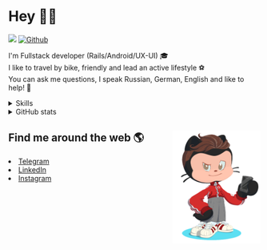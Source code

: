 # Hey 👋🏻 

![](https://komarev.com/ghpvc/?username=your-github-HarshBarash&color=grey) [![Github](https://img.shields.io/github/followers/HarshBarash?label=Follow&style=social)](https://github.com/HarshBarash)

I'm  Fullstack developer (Rails/Android/UX-UI) 🎓  <br />
I like to travel by bike, friendly and lead an active lifestyle ⚽ <br />
You can ask me questions, I speak Russian, German, English and like to help! 💬  <br />

<details>
    <summary> Skills </summary>
   <p>
      <br/>
      <img src="https://img.shields.io/badge/Ruby_on_Rails-CC0000?style=for-the-badge&logo=ruby-on-rails&logoColor=white" />
      <img src="https://img.shields.io/badge/Ruby-CC342D?style=for-the-badge&logo=ruby&logoColor=white" />
      <img src="https://img.shields.io/badge/Bootstrap-563D7C?style=for-the-badge&logo=bootstrap&logoColor=white" />
      <img src="https://img.shields.io/badge/PostgreSQL-316192?style=for-the-badge&logo=postgresql&logoColor=white" />
      <img src="https://img.shields.io/badge/SQLite-07405E?style=for-the-badge&logo=sqlite&logoColor=white" />
      <img src="https://img.shields.io/badge/Heroku-430098?style=for-the-badge&logo=heroku&logoColor=white"/>
      <img src="https://img.shields.io/badge/GitHub-100000?style=for-the-badge&logo=github&logoColor=white" />
      <br/>
      <img src="https://img.shields.io/badge/Android-3DDC84?style=for-the-badge&logo=android&logoColor=white" />
      <img src="https://img.shields.io/badge/Kotlin-0095D5?&style=for-the-badge&logo=kotlin&logoColor=white" />
      <img src="https://img.shields.io/badge/Java-ED8B00?style=for-the-badge&logo=java&logoColor=white" />
      <img src="https://img.shields.io/badge/Figma-F24E1E?style=for-the-badge&logo=figma&logoColor=white" />
      <img src="https://img.shields.io/badge/firebase-ffca28?style=for-the-badge&logo=firebase&logoColor=black" />
      <img src="https://img.shields.io/badge/Python-FFD43B?style=for-the-badge&logo=python&logoColor=darkgreen" />
      <img src="https://img.shields.io/badge/Trello-0052CC?style=for-the-badge&logo=trello&logoColor=white" />
      <img src="https://img.shields.io/badge/Ubuntu-E95420?style=for-the-badge&logo=ubuntu&logoColor=white" />

   </details>


<details>
    <summary> GitHub stats</summary>
    <br />
   
<!--START_SECTION:waka-->
**🐱 My GitHub Data** 

> 🏆 434 Contributions in the Year 2022
 > 
> 📦 289.9 kB Used in GitHub's Storage 
 > 
> 💼 Opted to Hire
 > 
> 📜 20 Public Repositories 
 > 
> 🔑 41 Private Repositories  
 > 
**I'm a Night 🦉** 

```text
🌞 Morning    63 commits     ██░░░░░░░░░░░░░░░░░░░░░░░   9.47% 
🌆 Daytime    176 commits    ██████░░░░░░░░░░░░░░░░░░░   26.47% 
🌃 Evening    332 commits    ████████████░░░░░░░░░░░░░   49.92% 
🌙 Night      94 commits     ███░░░░░░░░░░░░░░░░░░░░░░   14.14%

```
📅 **I'm Most Productive on Saturday** 

```text
Monday       73 commits     ██░░░░░░░░░░░░░░░░░░░░░░░   10.98% 
Tuesday      88 commits     ███░░░░░░░░░░░░░░░░░░░░░░   13.23% 
Wednesday    106 commits    ████░░░░░░░░░░░░░░░░░░░░░   15.94% 
Thursday     78 commits     ███░░░░░░░░░░░░░░░░░░░░░░   11.73% 
Friday       94 commits     ███░░░░░░░░░░░░░░░░░░░░░░   14.14% 
Saturday     116 commits    ████░░░░░░░░░░░░░░░░░░░░░   17.44% 
Sunday       110 commits    ████░░░░░░░░░░░░░░░░░░░░░   16.54%

```


📊 **This Week I Spent My Time On** 

```text
⌚︎ Time Zone: Asia/Yekaterinburg

💬 Programming Languages: 
Ruby                     3 hrs 29 mins       ████████████░░░░░░░░░░░░░   49.96% 
ERB                      1 hr 50 mins        ██████░░░░░░░░░░░░░░░░░░░   26.4% 
CoffeeScript             27 mins             █░░░░░░░░░░░░░░░░░░░░░░░░   6.52% 
JavaScript               24 mins             █░░░░░░░░░░░░░░░░░░░░░░░░   5.82% 
YAML                     15 mins             █░░░░░░░░░░░░░░░░░░░░░░░░   3.68%

🔥 Editors: 
RubyMine                 7 hrs               █████████████████████████   100.0%

💻 Operating System: 
Linux                    7 hrs               █████████████████████████   100.0%

```

**I Mostly Code in Ruby** 

```text
Ruby                     31 repos            █████████████░░░░░░░░░░░░   54.39% 
Kotlin                   12 repos            █████░░░░░░░░░░░░░░░░░░░░   21.05% 
Java                     7 repos             ███░░░░░░░░░░░░░░░░░░░░░░   12.28% 
JavaScript               4 repos             █░░░░░░░░░░░░░░░░░░░░░░░░   7.02% 
Python                   3 repos             █░░░░░░░░░░░░░░░░░░░░░░░░   5.26%

```



 Last Updated on 11/06/2022 16:14:42 UTC
<!--END_SECTION:waka-->
   
<!--    <p align="center">
        <img src="https://github-profile-trophy.vercel.app/?username=HarshBarash&theme=darkhub&margin-w=15" alt="Trophies GitHub" />
    </p>
 -->
   
</details>

## Find me around the web 🌎 <a href="https://github.com//HarshBarash"><img align="right" width="175" height="225" src="https://github.com/HarshBarash/HarshBarash/blob/master/app/assets/images/antonbaranov.png"></a>
<li> <a href="https://t.me/HarshBarash"> Telegram </a> </li>
<li> <a href="https://linkedin.com/in/HarshBarash"> LinkedIn </a> </li>
<li> <a href="https://www.instagram.com/harsh.barash/"> Instagram </a> </li>
